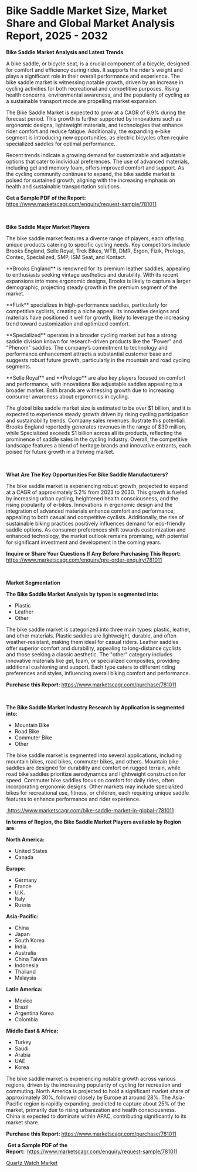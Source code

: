<p><h1>Bike Saddle Market Size, Market Share and Global Market Analysis Report, 2025 - 2032</h1></p><p><strong>Bike Saddle Market Analysis and Latest Trends</strong></p>
<p><p>A bike saddle, or bicycle seat, is a crucial component of a bicycle, designed for comfort and efficiency during rides. It supports the rider's weight and plays a significant role in their overall performance and experience. The bike saddle market is witnessing notable growth, driven by an increase in cycling activities for both recreational and competitive purposes. Rising health concerns, environmental awareness, and the popularity of cycling as a sustainable transport mode are propelling market expansion.</p><p>The Bike Saddle Market is expected to grow at a CAGR of 6.9% during the forecast period. This growth is further supported by innovations such as ergonomic designs, lightweight materials, and technologies that enhance rider comfort and reduce fatigue. Additionally, the expanding e-bike segment is introducing new opportunities, as electric bicycles often require specialized saddles for optimal performance.</p><p>Recent trends indicate a growing demand for customizable and adjustable options that cater to individual preferences. The use of advanced materials, including gel and memory foam, offers improved comfort and support. As the cycling community continues to expand, the bike saddle market is poised for sustained growth, aligning with the increasing emphasis on health and sustainable transportation solutions.</p></p>
<p><strong>Get a Sample PDF of the Report:&nbsp;</strong> <a href="https://www.marketscagr.com/enquiry/request-sample/781011?utm_campaign=2476&utm_medium=2&utm_source=Github&utm_content=ia&utm_term=04042025&utm_id=bike-saddle">https://www.marketscagr.com/enquiry/request-sample/781011</a></p>
<p>&nbsp;</p>
<p><strong>Bike Saddle Major Market Players</strong></p>
<p><p>The bike saddle market features a diverse range of players, each offering unique products catering to specific cycling needs. Key competitors include Brooks England, Selle Royal, Trek Bikes, WTB, DMR, Ergon, Fizik, Prologo, Contec, Specialized, SMP, ISM Seat, and Kontact.</p><p>**Brooks England** is renowned for its premium leather saddles, appealing to enthusiasts seeking vintage aesthetics and durability. With its recent expansions into more ergonomic designs, Brooks is likely to capture a larger demographic, projecting steady growth in the premium segment of the market.</p><p>**Fizik** specializes in high-performance saddles, particularly for competitive cyclists, creating a niche appeal. Its innovative designs and materials have positioned it well for growth, likely to leverage the increasing trend toward customization and optimized comfort.</p><p>**Specialized** operates in a broader cycling market but has a strong saddle division known for research-driven products like the "Power" and "Phenom" saddles. The company’s commitment to technology and performance enhancement attracts a substantial customer base and suggests robust future growth, particularly in the mountain and road cycling segments.</p><p>**Selle Royal** and **Prologo** are also key players focused on comfort and performance, with innovations like adjustable saddles appealing to a broader market. Both brands are witnessing growth due to increasing consumer awareness about ergonomics in cycling.</p><p>The global bike saddle market size is estimated to be over $1 billion, and it is expected to experience steady growth driven by rising cycling participation and sustainability trends. Company sales revenues illustrate this potential: Brooks England reportedly generates revenues in the range of $30 million, while Specialized exceeds $1 billion across all its products, reflecting the prominence of saddle sales in the cycling industry. Overall, the competitive landscape features a blend of heritage brands and innovative entrants, each poised for future growth in a thriving market.</p></p>
<p>&nbsp;</p>
<p><strong>What Are The Key Opportunities For Bike Saddle Manufacturers?</strong></p>
<p><p>The bike saddle market is experiencing robust growth, projected to expand at a CAGR of approximately 5.2% from 2023 to 2030. This growth is fueled by increasing urban cycling, heightened health consciousness, and the rising popularity of e-bikes. Innovations in ergonomic design and the integration of advanced materials enhance comfort and performance, appealing to both casual and competitive cyclists. Additionally, the rise of sustainable biking practices positively influences demand for eco-friendly saddle options. As consumer preferences shift towards customization and enhanced technology, the market outlook remains promising, with potential for significant investment and development in the coming years.</p></p>
<p><strong>Inquire or Share Your Questions If Any Before Purchasing This Report:</strong> <a href="https://www.marketscagr.com/enquiry/pre-order-enquiry/781011?utm_campaign=2476&utm_medium=2&utm_source=Github&utm_content=ia&utm_term=04042025&utm_id=bike-saddle">https://www.marketscagr.com/enquiry/pre-order-enquiry/781011</a></p>
<p>&nbsp;</p>
<p><strong>Market Segmentation</strong></p>
<p><strong>The Bike Saddle Market Analysis by types is segmented into:</strong></p>
<p><ul><li>Plastic</li><li>Leather</li><li>Other</li></ul></p>
<p><p>The bike saddle market is categorized into three main types: plastic, leather, and other materials. Plastic saddles are lightweight, durable, and often weather-resistant, making them ideal for casual riders. Leather saddles offer superior comfort and durability, appealing to long-distance cyclists and those seeking a classic aesthetic. The "other" category includes innovative materials like gel, foam, or specialized composites, providing additional cushioning and support. Each type caters to different riding preferences and styles, influencing overall biking comfort and performance.</p></p>
<p><strong>Purchase this Report:&nbsp;</strong><a href="https://www.marketscagr.com/purchase/781011?utm_campaign=2476&utm_medium=2&utm_source=Github&utm_content=ia&utm_term=04042025&utm_id=bike-saddle">https://www.marketscagr.com/purchase/781011</a></p>
<p>&nbsp;</p>
<p><strong>The Bike Saddle Market Industry Research by Application is segmented into:</strong></p>
<p><ul><li>Mountain Bike</li><li>Road Bike</li><li>Commuter Bike</li><li>Other</li></ul></p>
<p><p>The bike saddle market is segmented into several applications, including mountain bikes, road bikes, commuter bikes, and others. Mountain bike saddles are designed for durability and comfort on rugged terrain, while road bike saddles prioritize aerodynamics and lightweight construction for speed. Commuter bike saddles focus on comfort for daily rides, often incorporating ergonomic designs. Other markets may include specialized bikes for recreational use, fitness, or children, each requiring unique saddle features to enhance performance and rider experience.</p></p>
<p><a href="https://www.marketscagr.com/bike-saddle-market-in-global-r781011?utm_campaign=2476&utm_medium=2&utm_source=Github&utm_content=ia&utm_term=04042025&utm_id=bike-saddle">&nbsp;https://www.marketscagr.com/bike-saddle-market-in-global-r781011</a></p>
<p><strong>In terms of Region, the Bike Saddle Market Players available by Region are:</strong></p>
<p>
    <p> <strong> North America: </strong>
        <ul>
            <li>United States</li>
            <li>Canada</li>
        </ul>
        </p> 
    <p> <strong> Europe: </strong>
        <ul>
            <li>Germany</li>
            <li>France</li>
            <li>U.K.</li>
            <li>Italy</li>
            <li>Russia</li>
        </ul>
        </p> 
    <p> <strong> Asia-Pacific: </strong>
        <ul>
            <li>China</li>
            <li>Japan</li>
            <li>South Korea</li>
            <li>India</li>
            <li>Australia</li>
            <li>China Taiwan</li>
            <li>Indonesia</li>
            <li>Thailand</li>
            <li>Malaysia</li>
        </ul>
        </p> 
    <p> <strong> Latin America: </strong>
        <ul>
            <li>Mexico</li>
            <li>Brazil</li>
            <li>Argentina Korea</li>
            <li>Colombia</li>
        </ul>
        </p> 
    <p> <strong> Middle East & Africa: </strong>
        <ul>
            <li>Turkey</li>
            <li>Saudi</li>
            <li>Arabia</li>
            <li>UAE</li>
            <li>Korea</li>
        </ul>
    </p>
    </p>
<p><p>The bike saddle market is experiencing notable growth across various regions, driven by the increasing popularity of cycling for recreation and commuting. North America is projected to hold a significant market share of approximately 30%, followed closely by Europe at around 28%. The Asia-Pacific region is rapidly expanding, predicted to capture about 25% of the market, primarily due to rising urbanization and health consciousness. China is expected to dominate within APAC, contributing significantly to its market share.</p></p>
<p><strong>Purchase this Report: </strong><a href="https://www.marketscagr.com/purchase/781011?utm_campaign=2476&utm_medium=2&utm_source=Github&utm_content=ia&utm_term=04042025&utm_id=bike-saddle">https://www.marketscagr.com/purchase/781011</a></p>
<p>&nbsp;<strong>Get a Sample PDF of the Report:&nbsp;&nbsp;</strong><a href="https://www.marketscagr.com/enquiry/request-sample/781011?utm_campaign=2476&utm_medium=2&utm_source=Github&utm_content=ia&utm_term=04042025&utm_id=bike-saddle">https://www.marketscagr.com/enquiry/request-sample/781011</a></p>
<p><strong></strong></p>
<p><p><a href="https://github.com/pimanoruman/Market-Research-Report-List-1/blob/main/quartz-watch-market.md?utm_campaign=2476&utm_medium=2&utm_source=Github&utm_content=ia&utm_term=04042025&utm_id=bike-saddle">Quartz Watch Market</a></p></p>